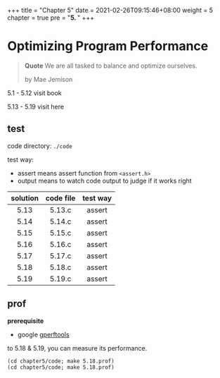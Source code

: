 +++
title = "Chapter 5"
date = 2021-02-26T09:15:46+08:00
weight = 5
chapter = true
pre = "<b>5. </b>"
+++

# Optimizing Program Performance

> **Quote**
> We are all tasked to balance and optimize ourselves.
> 
> by Mae Jemison

5.1 - 5.12 visit book

5.13 - 5.19 visit here

## test

code directory: `./code`

test way:

- assert means assert function from `<assert.h>`
- output means to watch code output to judge if it works right

|solution|code file|test way|
|:------:|:-------:|:------:|
|5.13|5.13.c|assert|
|5.14|5.14.c|assert|
|5.15|5.15.c|assert|
|5.16|5.16.c|assert|
|5.17|5.17.c|assert|
|5.18|5.18.c|assert|
|5.19|5.19.c|assert|

## prof

**prerequisite**

- google [gperftools](https://github.com/gperftools/gperftools)

to 5.18 & 5.19, you can measure its performance.

    (cd chapter5/code; make 5.18.prof)
    (cd chapter5/code; make 5.18.prof)
